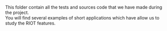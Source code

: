 This folder contain all the tests and sources code that we have made during the project.  
You will find several examples of short applications which have allow us to study the RIOT features.  
